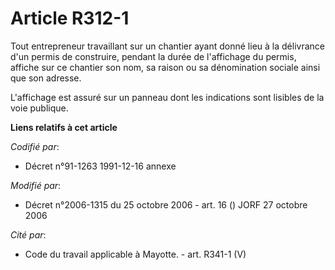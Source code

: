 # Article R312-1

Tout entrepreneur travaillant sur un chantier ayant donné lieu à la délivrance d'un permis de construire, pendant la durée de
l'affichage du permis, affiche sur ce chantier son nom, sa raison ou sa dénomination sociale ainsi que son adresse.

L'affichage est assuré sur un panneau dont les indications sont lisibles de la voie publique.

**Liens relatifs à cet article**

_Codifié par_:

  - Décret n°91-1263 1991-12-16 annexe

_Modifié par_:

  - Décret n°2006-1315 du 25 octobre 2006 - art. 16 () JORF 27 octobre 2006

_Cité par_:

  - Code du travail applicable à Mayotte. - art. R341-1 (V)

